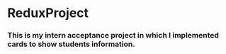 # ReduxProject
### This is my intern acceptance project in which I implemented cards to show students information.
